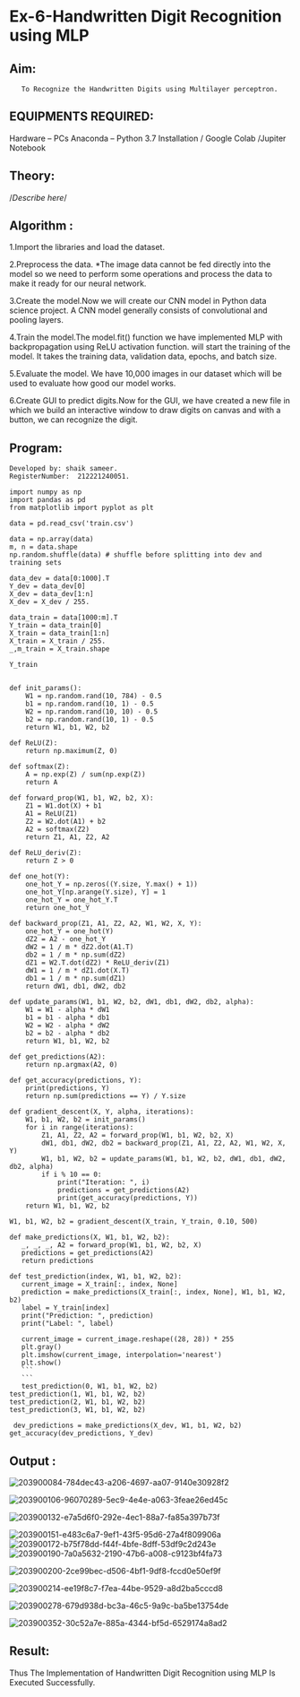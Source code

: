 # Ex-6-Handwritten Digit Recognition using MLP
## Aim:
       To Recognize the Handwritten Digits using Multilayer perceptron.
##  EQUIPMENTS REQUIRED:
Hardware – PCs
Anaconda – Python 3.7 Installation / Google Colab /Jupiter Notebook
## Theory:
/*Describe here*/


## Algorithm :

1.Import the libraries and load the dataset.


2.Preprocess the data. *The image data cannot be fed directly into the model so we need to perform some operations and process the data to make it ready for our neural network.


3.Create the model.Now we will create our CNN model in Python data science project. A CNN model generally consists of convolutional and pooling layers.


4.Train the model.The model.fit() function we have implemented MLP with backpropagation using ReLU activation function. will start the training of the model. It takes the training data, validation data, epochs, and batch size.


5.Evaluate the model. We have 10,000 images in our dataset which will be used to evaluate how good our model works.


6.Create GUI to predict digits.Now for the GUI, we have created a new file in which we build an interactive window to draw digits on canvas and with a button, we can recognize the digit.


## Program:
```
Developed by: shaik sameer. 
RegisterNumber:  212221240051.
```
```
import numpy as np
import pandas as pd
from matplotlib import pyplot as plt

data = pd.read_csv('train.csv')

```
```
data = np.array(data)
m, n = data.shape
np.random.shuffle(data) # shuffle before splitting into dev and training sets

data_dev = data[0:1000].T
Y_dev = data_dev[0]
X_dev = data_dev[1:n]
X_dev = X_dev / 255.

data_train = data[1000:m].T
Y_train = data_train[0]
X_train = data_train[1:n]
X_train = X_train / 255.
_,m_train = X_train.shape

```
```
Y_train
```
```

def init_params():
    W1 = np.random.rand(10, 784) - 0.5
    b1 = np.random.rand(10, 1) - 0.5
    W2 = np.random.rand(10, 10) - 0.5
    b2 = np.random.rand(10, 1) - 0.5
    return W1, b1, W2, b2

def ReLU(Z):
    return np.maximum(Z, 0)

def softmax(Z):
    A = np.exp(Z) / sum(np.exp(Z))
    return A
    
def forward_prop(W1, b1, W2, b2, X):
    Z1 = W1.dot(X) + b1
    A1 = ReLU(Z1)
    Z2 = W2.dot(A1) + b2
    A2 = softmax(Z2)
    return Z1, A1, Z2, A2

def ReLU_deriv(Z):
    return Z > 0

def one_hot(Y):
    one_hot_Y = np.zeros((Y.size, Y.max() + 1))
    one_hot_Y[np.arange(Y.size), Y] = 1
    one_hot_Y = one_hot_Y.T
    return one_hot_Y

def backward_prop(Z1, A1, Z2, A2, W1, W2, X, Y):
    one_hot_Y = one_hot(Y)
    dZ2 = A2 - one_hot_Y
    dW2 = 1 / m * dZ2.dot(A1.T)
    db2 = 1 / m * np.sum(dZ2)
    dZ1 = W2.T.dot(dZ2) * ReLU_deriv(Z1)
    dW1 = 1 / m * dZ1.dot(X.T)
    db1 = 1 / m * np.sum(dZ1)
    return dW1, db1, dW2, db2

def update_params(W1, b1, W2, b2, dW1, db1, dW2, db2, alpha):
    W1 = W1 - alpha * dW1
    b1 = b1 - alpha * db1    
    W2 = W2 - alpha * dW2  
    b2 = b2 - alpha * db2    
    return W1, b1, W2, b2
```
```
def get_predictions(A2):
    return np.argmax(A2, 0)

def get_accuracy(predictions, Y):
    print(predictions, Y)
    return np.sum(predictions == Y) / Y.size

def gradient_descent(X, Y, alpha, iterations):
    W1, b1, W2, b2 = init_params()
    for i in range(iterations):
        Z1, A1, Z2, A2 = forward_prop(W1, b1, W2, b2, X)
        dW1, db1, dW2, db2 = backward_prop(Z1, A1, Z2, A2, W1, W2, X, Y)
        W1, b1, W2, b2 = update_params(W1, b1, W2, b2, dW1, db1, dW2, db2, alpha)
        if i % 10 == 0:
            print("Iteration: ", i)
            predictions = get_predictions(A2)
            print(get_accuracy(predictions, Y))
    return W1, b1, W2, b2
 ```
 ```
 W1, b1, W2, b2 = gradient_descent(X_train, Y_train, 0.10, 500)
 ```
 ```
 def make_predictions(X, W1, b1, W2, b2):
    _, _, _, A2 = forward_prop(W1, b1, W2, b2, X)
    predictions = get_predictions(A2)
    return predictions

def test_prediction(index, W1, b1, W2, b2):
    current_image = X_train[:, index, None]
    prediction = make_predictions(X_train[:, index, None], W1, b1, W2, b2)
    label = Y_train[index]
    print("Prediction: ", prediction)
    print("Label: ", label)
    
    current_image = current_image.reshape((28, 28)) * 255
    plt.gray()
    plt.imshow(current_image, interpolation='nearest')
    plt.show()
    ```
    ```
    test_prediction(0, W1, b1, W2, b2)
test_prediction(1, W1, b1, W2, b2)
test_prediction(2, W1, b1, W2, b2)
test_prediction(3, W1, b1, W2, b2)
```
```
 dev_predictions = make_predictions(X_dev, W1, b1, W2, b2)
get_accuracy(dev_predictions, Y_dev)
```

## Output :

![203900084-784dec43-a206-4697-aa07-9140e30928f2](https://user-images.githubusercontent.com/94165377/204083403-cd067fd9-6630-4b0f-8d26-56cf6434f7da.jpg)



![203900106-96070289-5ec9-4e4e-a063-3feae26ed45c](https://user-images.githubusercontent.com/94165377/204083404-269e76c8-73c7-477d-bbf5-469d94425a52.jpg)

![203900132-e7a5d6f0-292e-4ec1-88a7-fa85a397b73f](https://user-images.githubusercontent.com/94165377/204083405-8d5bb281-6577-4a08-b427-de7214a024b4.jpg)


![203900151-e483c6a7-9ef1-43f5-95d6-27a4f809906a](https://user-images.githubusercontent.com/94165377/204083410-730a933b-ffd3-4b7f-bd70-f217cff6b4e3.jpg)
![203900172-b75f78dd-f44f-4bfe-8dff-53df9c2d243e](https://user-images.githubusercontent.com/94165377/204083412-0ff30682-004d-4ed0-9309-bd6564cf5906.jpg)
![203900190-7a0a5632-2190-47b6-a008-c9123bf4fa73](https://user-images.githubusercontent.com/94165377/204083417-386c31cc-7f85-4398-b3af-891b7e25696c.jpg)

![203900200-2ce99bec-d506-4bf1-9df8-fccd0e50ef9f](https://user-images.githubusercontent.com/94165377/204083428-71044a03-ff45-4596-a19c-182f55b05193.jpg)

![203900214-ee19f8c7-f7ea-44be-9529-a8d2ba5cccd8](https://user-images.githubusercontent.com/94165377/204083441-e3b1fad0-4074-4682-869e-b030214cc9c1.jpg)

![203900278-679d938d-bc3a-46c5-9a9c-ba5be13754de](https://user-images.githubusercontent.com/94165377/204083444-8729e058-f9d6-4569-b6f0-37b4baa30685.jpg)

![203900352-30c52a7e-885a-4344-bf5d-6529174a8ad2](https://user-images.githubusercontent.com/93427186/204085105-eee1808e-d4de-45d4-8105-d7ffe1bd6ee9.jpg)


## Result:
Thus The Implementation of Handwritten Digit Recognition using MLP Is Executed Successfully.
